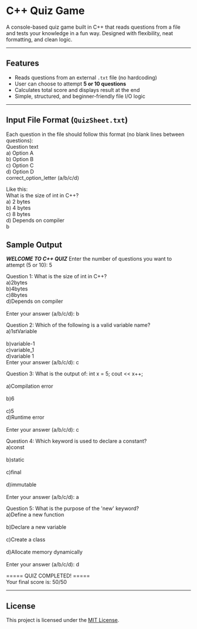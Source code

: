 # C++ Quiz Game

A console-based quiz game built in C++ that reads questions from a file and tests your knowledge in a fun way. Designed with flexibility, neat formatting, and clean logic.

---

## Features

- Reads questions from an external `.txt` file (no hardcoding)
- User can choose to attempt **5 or 10 questions**
- Calculates total score and displays result at the end
- Simple, structured, and beginner-friendly file I/O logic

---

##  Input File Format (`QuizSheet.txt`)

Each question in the file should follow this format (no blank lines between questions):<br>
Question text<br>
a) Option A<br>
b) Option B<br>
c) Option C<br>
d) Option D<br>
correct_option_letter (a/b/c/d)<br>

Like this:<br>
What is the size of int in C++?<br>
a) 2 bytes<br>
b) 4 bytes<br>
c) 8 bytes<br>
d) Depends on compiler<br>
b<br>

## Sample Output
*********WELCOME TO C++ QUIZ*********
Enter the number of questions you want to attempt (5 or 10): 5<br>

Question 1: What is the size of int in C++?<br>
a)2bytes<br>
b)4bytes<br>
c)8bytes<br>
d)Depends on compiler<br>  
Enter your answer (a/b/c/d): b<br>

Question 2: Which of the following is a valid variable name?<br>
a)1stVariable<br>  
b)variable-1 <br> 
c)variable_1 <br> 
d)variable 1 <br> 
Enter your answer (a/b/c/d): c<br>

Question 3: What is the output of:  int x = 5;  cout << x++;<br>  
a)Compilation error<br>  
b)6<br>  
c)5<br> 
d)Runtime error<br>  
Enter your answer (a/b/c/d): c<br>

Question 4: Which keyword is used to declare a constant?<br>
a)const<br>  
b)static<br>  
c)final<br>  
d)immutable<br>  
Enter your answer (a/b/c/d): a<br>

Question 5: What is the purpose of the 'new' keyword?<br>
a)Define a new function<br>  
b)Declare a new variable<br>  
c)Create a class<br>  
d)Allocate memory dynamically<br>  
Enter your answer (a/b/c/d): d<br>

===== QUIZ COMPLETED! =====<br>
Your final score is: 50/50  

---
## License

This project is licensed under the [MIT License](./LICENSE).
